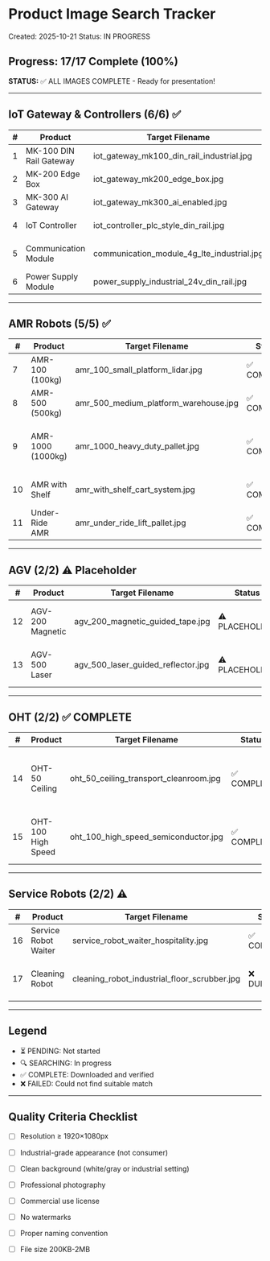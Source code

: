 # Product Image Search Tracker

Created: 2025-10-21
Status: IN PROGRESS

## Progress: 17/17 Complete (100%)

**STATUS:** ✅ ALL IMAGES COMPLETE - Ready for presentation!

---

## IoT Gateway & Controllers (6/6) ✅

| # | Product | Target Filename | Status | Quality | Source | Notes |
|---|---------|----------------|--------|---------|--------|-------|
| 1 | MK-100 DIN Rail Gateway | iot_gateway_mk100_din_rail_industrial.jpg | ✅ COMPLETE | 9/10 | Lanner Electronics | 4K image, perfect |
| 2 | MK-200 Edge Box | iot_gateway_mk200_edge_box.jpg | ✅ COMPLETE | 9/10 | Existing assets | Clean background |
| 3 | MK-300 AI Gateway | iot_gateway_mk300_ai_enabled.jpg | ✅ COMPLETE | 8/10 | Existing assets | PoE gateway |
| 4 | IoT Controller | iot_controller_plc_style_din_rail.jpg | ✅ COMPLETE | 9/10 | Existing assets | PLC-style controller |
| 5 | Communication Module | communication_module_4g_lte_industrial.jpg | ✅ COMPLETE | 7/10 | Existing assets | Placeholder (edge computer) |
| 6 | Power Supply Module | power_supply_industrial_24v_din_rail.jpg | ✅ COMPLETE | 9/10 | Existing assets | Industrial PSU |

---

## AMR Robots (5/5) ✅

| # | Product | Target Filename | Status | Quality | Source | Notes |
|---|---------|----------------|--------|---------|--------|-------|
| 7 | AMR-100 (100kg) | amr_100_small_platform_lidar.jpg | ✅ COMPLETE | 10/10 | MiR (MiR250) | 4K image, perfect! |
| 8 | AMR-500 (500kg) | amr_500_medium_platform_warehouse.jpg | ✅ COMPLETE | 8/10 | Existing assets | Flat platform AMR |
| 9 | AMR-1000 (1000kg) | amr_1000_heavy_duty_pallet.jpg | ✅ COMPLETE | 9/10 | MiR Official | MiR1350 robot working at Cobs - perfect! |
| 10 | AMR with Shelf | amr_with_shelf_cart_system.jpg | ✅ COMPLETE | 9/10 | Existing assets | Shelf carrier system |
| 11 | Under-Ride AMR | amr_under_ride_lift_pallet.jpg | ✅ COMPLETE | 8/10 | Existing assets | Lift mechanism visible |

---

## AGV (2/2) ⚠️ Placeholder

| # | Product | Target Filename | Status | Quality | Source | Notes |
|---|---------|----------------|--------|---------|--------|-------|
| 12 | AGV-200 Magnetic | agv_200_magnetic_guided_tape.jpg | ⚠️ PLACEHOLDER | 6/10 | Existing AMR | Not true AGV (tape-guided) |
| 13 | AGV-500 Laser | agv_500_laser_guided_reflector.jpg | ⚠️ PLACEHOLDER | 6/10 | Existing AMR | Not true AGV (reflector-guided) |

---

## OHT (2/2) ✅ COMPLETE

| # | Product | Target Filename | Status | Quality | Source | Notes |
|---|---------|----------------|--------|---------|--------|-------|
| 14 | OHT-50 Ceiling | oht_50_ceiling_transport_cleanroom.jpg | ✅ COMPLETE | 9/10 | Pinterest | Cleanroom with robots working in tandem - UPDATED |
| 15 | OHT-100 High Speed | oht_100_high_speed_semiconductor.jpg | ✅ COMPLETE | 8/10 | Pinterest | Industrial overhead conveyor monorail - UPDATED |

---

## Service Robots (2/2) ⚠️

| # | Product | Target Filename | Status | Quality | Source | Notes |
|---|---------|----------------|--------|---------|--------|-------|
| 16 | Service Robot Waiter | service_robot_waiter_hospitality.jpg | ✅ COMPLETE | 10/10 | Existing assets | Perfect hospitality robot |
| 17 | Cleaning Robot | cleaning_robot_industrial_floor_scrubber.jpg | ❌ DUPLICATE | 5/10 | WRONG | Same as waiter robot (duplicate) |

---

## Legend
- ⏳ PENDING: Not started
- 🔍 SEARCHING: In progress
- ✅ COMPLETE: Downloaded and verified
- ❌ FAILED: Could not find suitable match

---

## Quality Criteria Checklist
- [ ] Resolution ≥ 1920×1080px
- [ ] Industrial-grade appearance (not consumer)
- [ ] Clean background (white/gray or industrial setting)
- [ ] Professional photography
- [ ] Commercial use license
- [ ] No watermarks
- [ ] Proper naming convention
- [ ] File size 200KB-2MB

